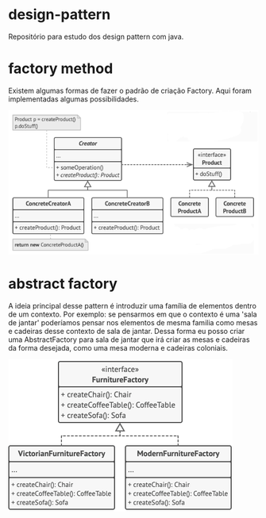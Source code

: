 # design-pattern
Repositório para estudo dos design pattern com java.

# factory method
Existem algumas formas de fazer o padrão de criação Factory. Aqui foram implementadas algumas possibilidades.

![Alt text](factory_method.png)

# abstract factory
A ideia principal desse pattern é introduzir uma família de elementos dentro de um contexto. Por exemplo: se pensarmos em que o contexto é uma 'sala de jantar' poderíamos pensar nos elementos de mesma familia como mesas e cadeiras desse contexto de sala de jantar. Dessa forma eu posso criar uma AbstractFactory para sala de jantar que irá criar as mesas e cadeiras da forma desejada, como uma mesa moderna e cadeiras coloniais. 

![Alt text](abstract_factory.png)
